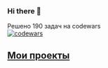 ### Hi there 👋

Решено 190 задач на codewars  
[![codewars](https://www.codewars.com/users/Lethnis/badges/large)](https://www.codewars.com/users/Lethnis)

## [Мои проекты](https://github.com/Lethnis/Demo_Projects)


<!--
**Lethnis/Lethnis** is a ✨ _special_ ✨ repository because its `README.md` (this file) appears on your GitHub profile.

Here are some ideas to get you started:

- 🔭 I’m currently working on ...
- 🌱 I’m currently learning ...
- 👯 I’m looking to collaborate on ...
- 🤔 I’m looking for help with ...
- 💬 Ask me about ...
- 📫 How to reach me: ...
- 😄 Pronouns: ...
- ⚡ Fun fact: ...
-->
